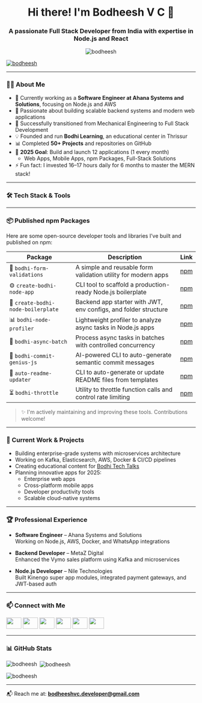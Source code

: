 <h1 align="center">Hi there! I'm Bodheesh V C 👋</h1>
<h3 align="center">A passionate Full Stack Developer from India with expertise in Node.js and React</h3>

<p align="center">
    <img src="https://komarev.com/ghpvc/?username=bodheesh&label=Profile%20views&color=0e75b6&style=flat" alt="bodheesh" />
</p>

<p align="left">
    <a href="https://github.com/ryo-ma/github-profile-trophy">
        <img src="https://github-profile-trophy.vercel.app/?username=bodheesh" alt="bodheesh" />
    </a>
</p>

---

### 👨‍💻 About Me

- 🔭 Currently working as a **Software Engineer at Ahana Systems and Solutions**, focusing on Node.js and AWS  
- 🌱 Passionate about building scalable backend systems and modern web applications  
- 🎯 Successfully transitioned from Mechanical Engineering to Full Stack Development  
- 💡 Founded and run **Bodhi Learning**, an educational center in Thrissur  
- 📊 Completed **50+ Projects** and repositories on GitHub  
- 🎯 **2025 Goal**: Build and launch 12 applications (1 every month)  
  - Web Apps, Mobile Apps, npm Packages, Full-Stack Solutions  
- ⚡ Fun fact: I invested 16–17 hours daily for 6 months to master the MERN stack!

---

### 🛠 Tech Stack & Tools

<!-- programming languages -->
<!-- (Icons omitted for brevity — you already have them correctly added in your original readme) -->

---

### 📦 Published npm Packages

Here are some open-source developer tools and libraries I’ve built and published on npm:

| Package | Description | Link |
|--------|-------------|------|
| 🧪 `bodhi-form-validations` | A simple and reusable form validation utility for modern apps | [npm](https://www.npmjs.com/package/bodhi-form-validations) |
| ⚙️ `create-bodhi-node-app` | CLI tool to scaffold a production-ready Node.js boilerplate | [npm](https://www.npmjs.com/package/create-bodhi-node-app) |
| 🔁 `create-bodhi-node-boilerplate` | Backend app starter with JWT, env configs, and folder structure | [npm](https://www.npmjs.com/package/create-bodhi-node-boilerplate) |
| 📊 `bodhi-node-profiler` | Lightweight profiler to analyze async tasks in Node.js apps | [npm](https://www.npmjs.com/package/bodhi-node-profiler) |
| 🧵 `bodhi-async-batch` | Process async tasks in batches with controlled concurrency | [npm](https://www.npmjs.com/package/bodhi-async-batch) |
| 💬 `bodhi-commit-genius-js` | AI-powered CLI to auto-generate semantic commit messages | [npm](https://www.npmjs.com/package/bodhi-commit-genius-js) |
| 📝 `auto-readme-updater` | CLI to auto-generate or update README files from templates | [npm](https://www.npmjs.com/package/auto-readme-updater) |
| ⏳ `bodhi-throttle` | Utility to throttle function calls and control rate limiting | [npm](https://www.npmjs.com/package/bodhi-throttle) |

> ✨ I'm actively maintaining and improving these tools. Contributions welcome!

---

### 🚀 Current Work & Projects

- Building enterprise-grade systems with microservices architecture  
- Working on Kafka, Elasticsearch, AWS, Docker & CI/CD pipelines  
- Creating educational content for [Bodhi Tech Talks](https://www.youtube.com/c/bodhi_techtalks)  
- Planning innovative apps for 2025:  
  - Enterprise web apps  
  - Cross-platform mobile apps  
  - Developer productivity tools  
  - Scalable cloud-native systems  

---

### 🏆 Professional Experience

- **Software Engineer** – Ahana Systems and Solutions  
  Working on Node.js, AWS, Docker, and WhatsApp integrations  

- **Backend Developer** – MetaZ Digital  
  Enhanced the Vymo sales platform using Kafka and microservices  

- **Node.js Developer** – Nile Technologies  
  Built Kinengo super app modules, integrated payment gateways, and JWT-based auth

---

### 📫 Connect with Me

<p align="left">
<a href="https://twitter.com/bodheesh_" target="blank"><img src="https://raw.githubusercontent.com/rahuldkjain/github-profile-readme-generator/master/src/images/icons/Social/twitter.svg" height="30" width="40" /></a>
<a href="https://linkedin.com/in/bodheesh-v-c" target="blank"><img src="https://raw.githubusercontent.com/rahuldkjain/github-profile-readme-generator/master/src/images/icons/Social/linked-in-alt.svg" height="30" width="40" /></a>
<a href="https://instagram.com/bodhi_techtalks" target="blank"><img src="https://raw.githubusercontent.com/rahuldkjain/github-profile-readme-generator/master/src/images/icons/Social/instagram.svg" height="30" width="40" /></a>
<a href="https://hashnode.com/@bodheesh" target="blank"><img src="https://raw.githubusercontent.com/rahuldkjain/github-profile-readme-generator/master/src/images/icons/Social/hashnode.svg" height="30" width="40" /></a>
<a href="https://www.youtube.com/c/bodhi_techtalks" target="blank"><img src="https://raw.githubusercontent.com/rahuldkjain/github-profile-readme-generator/master/src/images/icons/Social/youtube.svg" height="30" width="40" /></a>
<a href="https://codepen.io/bodheesh%20v%20c" target="blank"><img src="https://raw.githubusercontent.com/rahuldkjain/github-profile-readme-generator/master/src/images/icons/Social/codepen.svg" height="30" width="40" /></a>
</p>

---

### 📊 GitHub Stats

<p><img align="left" src="https://github-readme-stats.vercel.app/api/top-langs?username=bodheesh&show_icons=true&locale=en&layout=compact" alt="bodheesh" /></p>

<p>&nbsp;<img align="center" src="https://github-readme-stats.vercel.app/api?username=bodheesh&show_icons=true&locale=en" alt="bodheesh" /></p>

<p><img align="center" src="https://github-readme-streak-stats.herokuapp.com/?user=bodheesh&" alt="bodheesh" /></p>

---

📬 Reach me at: **bodheeshvc.developer@gmail.com**
